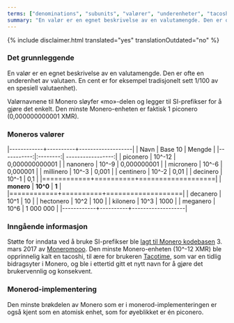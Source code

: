 ```yaml
---
terms: ["denominations", "subunits", "valører", "underenheter", "tacoshi", "piconero", "nanonero", "micronero", "millinero", "centinero", "decinero", "decanero", "hectonero", "kilonero", "meganero", "giganero"]
summary: "En valør er en egnet beskrivelse av en valutamengde. Den er ofte en underenhet av valutaen. En cent er for eksempel tradisjonelt sett 1/100 av en spesiell valutaenhet.)"
---
```


{% include disclaimer.html translated="yes" translationOutdated="no" %}
### Det grunnleggende

En valør er en egnet beskrivelse av en valutamengde. Den er ofte en underenhet av valutaen. En cent er for eksempel tradisjonelt sett 1/100 av en spesiell valutaenhet).

Valørnavnene til Monero sløyfer «mo»-delen og legger til SI-prefikser for å gjøre det enkelt. Den minste Monero-enheten er faktisk 1 piconero (0,000000000001 XMR).

### Moneros valører

|------------+----------+-------------------|
| Navn       | Base 10  | Mengde            |
|-----------:|:--------:| -----------------:|
| piconero   | 10^-12   | 0,000000000001    |
| nanonero   | 10^-9    | 0,000000001       |
| micronero  | 10^-6    | 0,000001          |
| millinero  | 10^-3    | 0,001             |
| centinero  | 10^-2    | 0,01              |
| decinero   | 10^-1    | 0,1               |
|============+==========+===================|
| **monero** | **10^0** | **1**             |
|============+==========+===================|
| decanero   | 10^1     | 10                |
| hectonero  | 10^2     | 100               |
| kilonero   | 10^3     | 1000             |
| meganero   | 10^6     | 1 000 000         |
|------------+----------+-------------------|

### Inngående informasjon

Støtte for inndata ved å bruke SI-prefikser ble [lagt til Monero kodebasen](https://github.com/monero-project/monero/pull/1826) 3. mars 2017 av [Moneromooo](https://github.com/moneromooo-monero). Den minste Monero-enheten (10^-12 XMR) ble opprinnelig kalt en tacoshi, til ære for brukeren [Tacotime](https://bitcointalk.org/index.php?action=profile;u=19270), som var en tidlig bidragsyter i Monero, og ble i ettertid gitt et nytt navn for å gjøre det brukervennlig og konsekvent.

### Monerod-implementering

Den minste brøkdelen av Monero som er i monerod-implementeringen er også kjent som en atomisk enhet, som for øyeblikket er én piconero.
